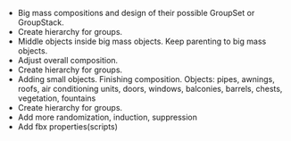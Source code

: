 * Big mass compositions and design of their possible GroupSet or GroupStack.
* Create hierarchy for groups.
* Middle objects inside big mass objects. Keep parenting to big mass objects.
* Adjust overall composition.
* Create hierarchy for groups.
* Adding small objects. Finishing composition. Objects: pipes, awnings, roofs, air conditioning units, doors, windows, balconies, barrels, chests, vegetation, fountains
* Create hierarchy for groups.
* Add more randomization, induction, suppression 
* Add fbx properties(scripts)